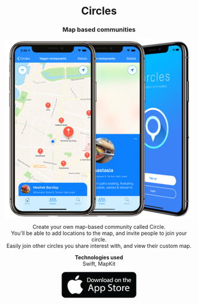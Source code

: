 <h1 align="center">Circles</h1>
<h3 align="center">Map based communities</h3>
<p align="center">
<img align="center" src="/images/CirclesMocks.png" alt="screenshots">
</p>
<p align="center">
Create your own map-based community called Circle.</br>
You'll be able to add locations to the map, and invite people to join your circle. </br>
Easily join other circles you share interest with, and view their custom map.</br>
</p>
<p align="center">
<b>Technologies used</b>
</br>
Swift, MapKit
</p>
<p align="center">
<a href="https://apps.apple.com/us/app/circles-map-based-communities/id1494102290?ls=1"><img src="/images/apple-store-button.png" alt="screenshots"></a>
</p>
